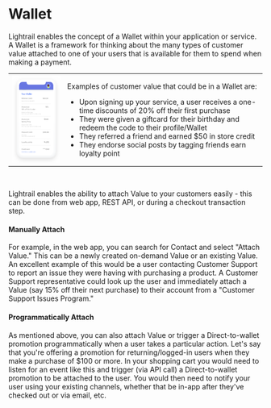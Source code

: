 # Wallet

<p class= "intro">Lightrail enables the concept of a Wallet within your application or service. A Wallet is a framework for thinking about the many types of customer value attached to one of your users that is available for them to spend when making a payment.</p>

<table class="no-border">
    <tr>
        <td>
            <img alt="wallet" style="width: 200px" src="https://raw.githubusercontent.com/Giftbit/Lightrail-API-V2-Docs/development/docs/assets/wallet.png" />
        </td>
        <td>
            <p>Examples of customer value that could be in a Wallet are:</p>
            <ul>
                <li>Upon signing up your service, a user receives a one-time discounts of 20% off their first purchase</li>
                <li>They were given a giftcard for their birthday and redeem the code to their profile/Wallet</li>
                <li>They referred a friend and earned $50 in store credit</li>
                <li>They endorse social posts by tagging friends earn loyalty point</li>
            </ul>
        </td>
    </tr>
</table>

<br/>

Lightrail enables the ability to attach Value to your customers easily - this can be done from web app, REST API, or during a checkout transaction step. 

#### Manually Attach

For example, in the web app, you can search for Contact and select "Attach Value." This can be a newly created on-demand Value or an existing Value. An excellent example of this would be a user contacting Customer Support to report an issue they were having with purchasing a product. A Customer Support representative could look up the user and immediately attach a Value (say 15% off their next purchase) to their account from a "Customer Support Issues Program." 

#### Programmatically Attach

As mentioned above, you can also attach Value or trigger a Direct-to-wallet promotion programmatically when a user takes a particular action. Let's say that you're offering a promotion for returning/logged-in users when they make a purchase of $100 or more. In your shopping cart you would need to listen for an event like this and trigger (via API call) a Direct-to-wallet promotion to be attached to the user. You would then need to notify your user using your existing channels, whether that be in-app after they've checked out or via email, etc.
